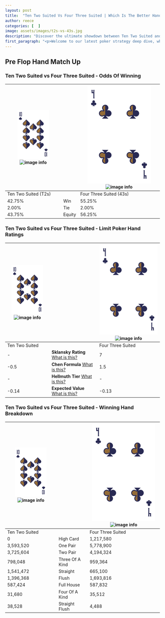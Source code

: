 ```yaml
---
layout: post
title:  "Ten Two Suited Vs Four Three Suited | Which Is The Better Hand In Poker? A Complete Guide"
author: reece
categories: [  ]
image: assets/images/t2s-vs-43s.jpg
description: "Discover the ultimate showdown between Ten Two Suited and Four Three Suited in poker! Uncover the odds, strategies, and scenarios where one hand triumphs over the other. Get ready to up your poker game with this thrilling analysis."
first_paragraph: "<p>Welcome to our latest poker strategy deep dive, where we're pitting two distinct hands against each other in a high-stakes showdown: Ten Two Suited vs Four Three Suited.</p><p>In the dynamic world of poker, every decision counts, and knowing which hand holds the upper hand is key to your success at the table.</p><p>In this article, we'll dissect these two hands, explore the scenarios where one dominates the other, and equip you with the knowledge to make strategic choices that can tip the odds in your favor.</p><p>Get ready to unravel the intriguing dynamics of these poker hands and elevate your game to new heights.</p>"
---
```




[comment]: # (sp0)

## Pre Flop Hand Match Up

<div class="table hand-ratings" markdown="1"> 



### Ten Two Suited vs Four Three Suited - Odds Of Winning


    
| ![image info](assets/images/hand1/T.png) ![image info](assets/images/hand1/2s.png) |  | ![image info](assets/images/hand2/4.png) ![image info](assets/images/hand2/3s.png) |
| -------- | -------- | -------- |
| Ten Two Suited (T2s) |  | Four Three Suited (43s) |
| 42.75% | Win | 55.25% |
| 2.00% | Tie | 2.00% |
| 43.75% | Equity | 56.25% |




[comment]: # (sp1)



### Ten Two Suited vs Four Three Suited - Limit Poker Hand Ratings


    
| ![image info](assets/images/hand1/T.png) ![image info](assets/images/hand1/2s.png) |  | ![image info](assets/images/hand2/4.png) ![image info](assets/images/hand2/3s.png) |
| -------- | -------- | -------- |
| Ten Two Suited |  | Four Three Suited |
| - | **Sklansky Rating** [What is this?](/sklansky-rating-explained) | 7 |
| -0.5 | **Chen Formula** [What is this?](/chen-formula-explained) | 1.5 |
| - | **Hellmuth Tier** [What is this?](/Hellmuth-tier-explained) | - |
| -0.14 | **Expected Value** [What is this?](/expected-value-explained) | -0.13 |




[comment]: # (sp2)



### Ten Two Suited vs Four Three Suited - Winning Hand Breakdown


    
| ![image info](assets/images/hand1/T.png) ![image info](assets/images/hand1/2s.png) |  | ![image info](assets/images/hand2/4.png) ![image info](assets/images/hand2/3s.png) |
| -------- | -------- | -------- |
| Ten Two Suited |  | Four Three Suited |
| 0 | High Card | 1,217,580 |
| 3,593,520 | One Pair | 5,778,900 |
| 3,725,604 | Two Pair | 4,194,324 |
| 798,048 | Three Of A Kind | 959,364 |
| 1,541,472 | Straight | 665,100 |
| 1,396,368 | Flush | 1,693,816 |
| 587,424 | Full House | 587,832 |
| 31,680 | Four Of A Kind | 35,512 |
| 38,528 | Straight Flush | 4,488 |




[comment]: # (sp3)



</div>

[comment]: # (sp4)



[comment]: # (sp5)

